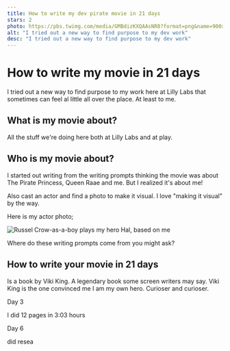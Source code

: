 ```yaml
---
title: How to write my dev pirate movie in 21 days
stars: 2
photo: https://pbs.twimg.com/media/GMBdizKXQAAsNR8?format=png&name=900x900
alt: "I tried out a new way to find purpose to my dev work"
desc: "I tried out a new way to find purpose to my dev work"
---
```


# How to write my movie in 21 days

I tried out a new way to find purpose to my work here at Lilly Labs that sometimes can feel al little all over the place. At least to me.

## What is my movie about?

All the stuff we're doing here both at Lilly Labs and at play.

## Who is my movie about?

I started out writing from the writing prompts thinking the movie was about The Pirate Princess, Queen Raae and me. But I realized it's about me!

Also cast an actor and find a photo to make it visual. I love "making it visual" by the way.

Here is my actor photo;

![Russel Crow-as-a-boy plays my hero Hal, based on me](https://pbs.twimg.com/media/GMBdizKXQAAsNR8?format=png&name=900x900)

Where do these writing prompts come from you might ask?

## How to write your movie in 21 days

Is a book by Viki King. A legendary book some screen writers may say. Viki King is the one convinced me I am my own hero. Curioser and curioser.

Day 3

I did 12 pages in 3:03 hours

Day 6

did resea
